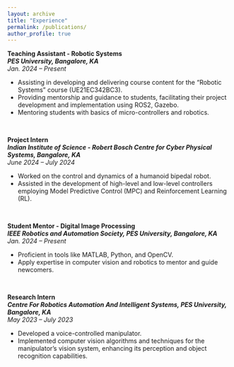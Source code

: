 ```yaml
---
layout: archive
title: "Experience"
permalink: /publications/
author_profile: true
---
```


**Teaching Assistant - Robotic Systems**  
***PES University, Bangalore, KA***  
*Jan. 2024 – Present*  
  - Assisting in developing and delivering course content for the “Robotic Systems” course (UE21EC342BC3).  
  - Providing mentorship and guidance to students, facilitating their project development and implementation using ROS2, Gazebo.  
  - Mentoring students with basics of micro-controllers and robotics.
<br>

**Project Intern**  
***Indian Institute of Science - Robert Bosch Centre for Cyber Physical Systems, Bangalore, KA***  
*June 2024 – July 2024*  
  - Worked on the control and dynamics of a humanoid bipedal robot.  
  - Assisted in the development of high-level and low-level controllers employing Model Predictive Control (MPC) and Reinforcement Learning (RL).
<br>

**Student Mentor - Digital Image Processing**  
***IEEE Robotics and Automation Society, PES University, Bangalore, KA***  
*Jan. 2024 – Present*  
  - Proficient in tools like MATLAB, Python, and OpenCV.  
  - Apply expertise in computer vision and robotics to mentor and guide newcomers.
<br>
 
**Research Intern**  
***Centre For Robotics Automation And Intelligent Systems, PES University, Bangalore, KA***  
*May 2023 – July 2023*  
  - Developed a voice-controlled manipulator.  
  - Implemented computer vision algorithms and techniques for the manipulator’s vision system, enhancing its perception and object recognition capabilities.


